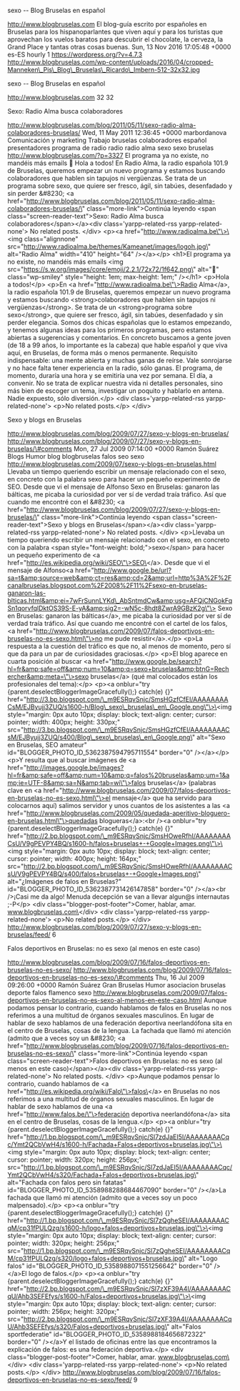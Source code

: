 sexo -- Blog Bruselas en español

http://www.blogbruselas.com El blog-guía escrito por españoles en
Bruselas para los hispanoparlantes que viven aquí y para los turistas
que aprovechan los vuelos baratos para descubrir el chocolate, la
cerveza, la Grand Place y tantas otras cosas buenas. Sun, 13 Nov 2016
17:05:48 +0000 es-ES hourly 1 https://wordpress.org/?v=4.7.3
http://www.blogbruselas.com/wp-content/uploads/2016/04/cropped-Manneken\_Pis\_Blog\_Bruselas\_Ricardo\_Imbern-512-32x32.jpg

sexo -- Blog Bruselas en español

http://www.blogbruselas.com 32 32

Sexo: Radio Alma busca colaboradores

http://www.blogbruselas.com/blog/2011/05/11/sexo-radio-alma-colaboradores-bruselas/
Wed, 11 May 2011 12:36:45 +0000 marbordanova Comunicación y marketing
Trabajo bruselas colaboradores español presentadores programa de radio
radio radio alma sexo sexo bruselas http://www.blogbruselas.com/?p=3327
El programa ya no existe, no mandéis más emails 🙂 Hola a todos! En Radio
Alma, la radio española 101.9 de Bruselas, queremos empezar un nuevo
programa y estamos buscando colaboradores que hablen sin tapujos ni
vergüenzas. Se trata de un programa sobre sexo, que quiere ser fresco,
ágil, sin tabúes, desenfadado y sin perder &\#8230; \<a
href=\"http://www.blogbruselas.com/blog/2011/05/11/sexo-radio-alma-colaboradores-bruselas/\"
class=\"more-link\"\>Continúa leyendo \<span
class=\"screen-reader-text\"\>Sexo: Radio Alma busca
colaboradores\</span\>\</a\>\<div class=\'yarpp-related-rss
yarpp-related-none\'\> No related posts. \</div\> \<p\>\<a
href=\"http://www.radioalma.be\"\>\<img class=\"alignnone\"
src=\"http://www.radioalma.be/themes/Kameanet/images/logoh.jpg\"
alt=\"Radio Alma\" width=\"410\" height=\"64\" /\>\</a\>\</p\> \<h1\>El
programa ya no existe, no mandéis más emails \<img
src=\"https://s.w.org/images/core/emoji/2.2.1/72x72/1f642.png\"
alt=\"🙂\" class=\"wp-smiley\" style=\"height: 1em; max-height: 1em;\"
/\>\</h1\> \<p\>Hola a todos!\</p\> \<p\>En \<a
href=\"http://www.radioalma.be\"\>Radio Alma\</a\>, la radio española
101.9 de Bruselas, queremos empezar un nuevo programa y estamos buscando
\<strong\>colaboradores que hablen sin tapujos ni vergüenzas\</strong\>.
Se trata de un \<strong\>programa sobre sexo\</strong\>, que quiere ser
fresco, ágil, sin tabúes, desenfadado y sin perder elegancia. Somos dos
chicas españolas que lo estamos empezando, y tenemos algunas ideas para
los primeros programas, pero estamos abiertas a sugerencias y
comentarios. En concreto buscamos a gente joven (de 18 a 99 años, lo
importante es la cabeza) que hable español y que viva aquí, en Bruselas,
de forma más o menos permanente. Requisito indispensable: una mente
abierta y muchas ganas de reírse. Vale sonrojarse y no hace falta tener
experiencia en la radio, sólo ganas. El programa, de momento, duraría
una hora y se emitiría una vez por semana. El día, a convenir. No se
trata de explicar nuestra vida ni detalles personales, sino más bien de
escoger un tema, investigar un poquito y hablarlo en antena. Nadie
expuesto, sólo diversión.\</p\> \<div class=\'yarpp-related-rss
yarpp-related-none\'\> \<p\>No related posts.\</p\> \</div\>

Sexo y blogs en Bruselas

http://www.blogbruselas.com/blog/2009/07/27/sexo-y-blogs-en-bruselas/
http://www.blogbruselas.com/blog/2009/07/27/sexo-y-blogs-en-bruselas/\#comments
Mon, 27 Jul 2009 07:14:00 +0000 Ramón Suárez Blogs Humor blog
blogbruselas falos seo sexo
http://www.blogbruselas.com/2009/07/sexo-y-blogs-en-bruselas.html
Llevaba un tiempo queriendo escribir un mensaje relacionado con el sexo,
en concreto con la palabra sexo para hacer un pequeño experimento de
SEO. Desde que vi el mensaje de Alfonso Sexo en Bruselas: ganaron las
bálticas, me picaba la curiosidad por ver sí de verdad traía tráfico.
Así que cuando me encontré con el &\#8230; \<a
href=\"http://www.blogbruselas.com/blog/2009/07/27/sexo-y-blogs-en-bruselas/\"
class=\"more-link\"\>Continúa leyendo \<span
class=\"screen-reader-text\"\>Sexo y blogs en
Bruselas\</span\>\</a\>\<div class=\'yarpp-related-rss
yarpp-related-none\'\> No related posts. \</div\> \<p\>Llevaba un tiempo
queriendo escribir un mensaje relacionado con el sexo, en concreto con
la palabra \<span style=\"font-weight: bold;\"\>sexo\</span\> para hacer
un pequeño experimento de \<a
href=\"http://es.wikipedia.org/wiki/SEO\"\>SEO\</a\>. Desde que vi el
mensaje de Alfonso\<a
href=\"http://www.google.be/url?sa=t&amp;source=web&amp;ct=res&amp;cd=2&amp;url=http%3A%2F%2Fcanalbruselas.blogspot.com%2F2008%2F11%2Fsexo-en-bruselas-ganaron-las-blticas.html&amp;ei=7wFrSunnLYKd\_AbSntmdCw&amp;usg=AFQjCNGokFqSn1qorvfqlDktOS39S-E-yA&amp;sig2=-wN5c-8hdt8ZwrA9GBzK2g\"\>
Sexo en Bruselas: ganaron las bálticas\</a\>, me picaba la curiosidad
por ver sí de verdad traía tráfico. Así que cuando me encontré con el
cartel de los falos, \<a
href=\"http://www.blogbruselas.com/2009/07/falos-deportivos-en-bruselas-no-es-sexo.html\"\>no
me pude resistir\</a\>.\</p\> \<p\>La respuesta a la cuestión del
tráfico es que no, al menos de momento, pero sí que da para un par de
curiosidades graciosas.\</p\> \<p\>El blog aparece en cuarta posición al
buscar \<a
href=\"http://www.google.be/search?hl=fr&amp;safe=off&amp;num=10&amp;q=sexo+bruselas&amp;btnG=Rechercher&amp;meta=\"\>sexo
bruselas\</a\> (qué mal colocados están los profesionales del
tema):\</p\> \<p\>\<a onblur=\"try
{parent.deselectBloggerImageGracefully();} catch(e) {}\"
href=\"http://3.bp.blogspot.com/\_m9ESRqvSnjc/SmsHGzfCfEI/AAAAAAAACsM/EJByujj3ZUQ/s1600-h/Blog\_sexo\_bruselas\_en\_Google.png\"\>\<img
style=\"margin: 0px auto 10px; display: block; text-align: center;
cursor: pointer; width: 400px; height: 330px;\"
src=\"http://3.bp.blogspot.com/\_m9ESRqvSnjc/SmsHGzfCfEI/AAAAAAAACsM/EJByujj3ZUQ/s400/Blog\_sexo\_bruselas\_en\_Google.png\"
alt=\"Sexo en Bruselas, SEO amateur\"
id=\"BLOGGER\_PHOTO\_ID\_5362387594795711554\" border=\"0\"
/\>\</a\>\</p\> \<p\>Y resulta que al buscar imágenes de \<a
href=\"http://images.google.be/images?hl=fr&amp;safe=off&amp;num=10&amp;q=falos%20bruselas&amp;um=1&amp;ie=UTF-8&amp;sa=N&amp;tab=wi\"\>falos
bruselas\</a\> (palabras clave en \<a
href=\"http://www.blogbruselas.com/2009/07/falos-deportivos-en-bruselas-no-es-sexo.html\"\>el
mensaje\</a\> que ha servido para colocarnos aquí) salimos servidor y
unos cuantos de los asistentes a las \<a
href=\"http://www.blogbruselas.com/2009/05/quedada-aperitivo-bloguero-en-bruselas.html\"\>quedadas
blogueras\</a\>:\<br /\>\<a onblur=\"try
{parent.deselectBloggerImageGracefully();} catch(e) {}\"
href=\"http://2.bp.blogspot.com/\_m9ESRqvSnjc/SmsHOweRfhI/AAAAAAAACsU/V9gPEVPY4BQ/s1600-h/falos+bruselas+-+Google+Images.png\"\>\<img
style=\"margin: 0px auto 10px; display: block; text-align: center;
cursor: pointer; width: 400px; height: 164px;\"
src=\"http://2.bp.blogspot.com/\_m9ESRqvSnjc/SmsHOweRfhI/AAAAAAAACsU/V9gPEVPY4BQ/s400/falos+bruselas+-+Google+Images.png\"
alt=\"¿Imágenes de falos en Bruselas?\"
id=\"BLOGGER\_PHOTO\_ID\_5362387731426147858\" border=\"0\"
/\>\</a\>\<br /\>¡Casi me da algo! Menuda decepción se van a llevar
algun\@s internautas ;-P\</p\> \<div
class=\"blogger-post-footer\"\>Comer, hablar, amar.
www.blogbruselas.com\</div\> \<div class=\'yarpp-related-rss
yarpp-related-none\'\> \<p\>No related posts.\</p\> \</div\>
http://www.blogbruselas.com/blog/2009/07/27/sexo-y-blogs-en-bruselas/feed/
6

Falos deportivos en Bruselas: no es sexo (al menos en este caso)

http://www.blogbruselas.com/blog/2009/07/16/falos-deportivos-en-bruselas-no-es-sexo/
http://www.blogbruselas.com/blog/2009/07/16/falos-deportivos-en-bruselas-no-es-sexo/\#comments
Thu, 16 Jul 2009 09:26:00 +0000 Ramón Suárez Gran Bruselas Humor
asociacion bruselas deporte falos flamenco sexo
http://www.blogbruselas.com/2009/07/falos-deportivos-en-bruselas-no-es-sexo-al-menos-en-este-caso.html
Aunque podamos pensar lo contrario, cuando hablamos de falos en Bruselas
no nos referimos a una multitud de órganos sexuales masculinos. En lugar
de hablar de sexo hablamos de una federación deportiva neerlandófona
sita en el centro de Bruselas, cosas de la lengua. La fachada que llamó
mi atención (admito que a veces soy un &\#8230; \<a
href=\"http://www.blogbruselas.com/blog/2009/07/16/falos-deportivos-en-bruselas-no-es-sexo/\"
class=\"more-link\"\>Continúa leyendo \<span
class=\"screen-reader-text\"\>Falos deportivos en Bruselas: no es sexo
(al menos en este caso)\</span\>\</a\>\<div class=\'yarpp-related-rss
yarpp-related-none\'\> No related posts. \</div\> \<p\>Aunque podamos
pensar lo contrario, cuando hablamos de \<a
href=\"http://es.wikipedia.org/wiki/Falo\"\>falos\</a\> en Bruselas no
nos referimos a una multitud de órganos sexuales masculinos. En lugar de
hablar de sexo hablamos de una \<a
href=\"http://www.falos.be/\"\>federación deportiva neerlandófona\</a\>
sita en el centro de Bruselas, cosas de la lengua.\</p\> \<p\>\<a
onblur=\"try {parent.deselectBloggerImageGracefully();} catch(e) {}\"
href=\"http://1.bp.blogspot.com/\_m9ESRqvSnjc/Sl7zdJaEI5I/AAAAAAAACqc/Ymt2QCbVwH4/s1600-h/Fachada+Falos+deportivos+bruselas.jpg\"\>\<img
style=\"margin: 0px auto 10px; display: block; text-align: center;
cursor: pointer; width: 320px; height: 256px;\"
src=\"http://1.bp.blogspot.com/\_m9ESRqvSnjc/Sl7zdJaEI5I/AAAAAAAACqc/Ymt2QCbVwH4/s320/Fachada+Falos+deportivos+bruselas.jpg\"
alt=\"Fachada con falos pero sin fatatas\"
id=\"BLOGGER\_PHOTO\_ID\_5358988288684467090\" border=\"0\" /\>\</a\>La
fachada que llamó mi atención (admito que a veces soy un poco
malpensado).\</p\> \<p\>\<a onblur=\"try
{parent.deselectBloggerImageGracefully();} catch(e) {}\"
href=\"http://1.bp.blogspot.com/\_m9ESRqvSnjc/Sl7zQgheSEI/AAAAAAAACqM/cp31fPULQzg/s1600-h/logo+falos+deportivos+bruselas.jpg\"\>\<img
style=\"margin: 0px auto 10px; display: block; text-align: center;
cursor: pointer; width: 320px; height: 256px;\"
src=\"http://1.bp.blogspot.com/\_m9ESRqvSnjc/Sl7zQgheSEI/AAAAAAAACqM/cp31fPULQzg/s320/logo+falos+deportivos+bruselas.jpg\"
alt=\"Logo falos\" id=\"BLOGGER\_PHOTO\_ID\_5358988071551256642\"
border=\"0\" /\>\</a\>El logo de falos.\</p\> \<p\>\<a onblur=\"try
{parent.deselectBloggerImageGracefully();} catch(e) {}\"
href=\"http://2.bp.blogspot.com/\_m9ESRqvSnjc/Sl7zXF39A4I/AAAAAAAACqU/Ahb3SEFEfys/s1600-h/Falos+deportivos+bruselas.jpg\"\>\<img
style=\"margin: 0px auto 10px; display: block; text-align: center;
cursor: pointer; width: 256px; height: 320px;\"
src=\"http://2.bp.blogspot.com/\_m9ESRqvSnjc/Sl7zXF39A4I/AAAAAAAACqU/Ahb3SEFEfys/s320/Falos+deportivos+bruselas.jpg\"
alt=\"Falos sportfederatie\"
id=\"BLOGGER\_PHOTO\_ID\_5358988184656872322\" border=\"0\" /\>\</a\>Y
el listado de oficinas entre las que encontramos la explicación de
falos: es una federación deportiva.\</p\> \<div
class=\"blogger-post-footer\"\>Comer, hablar, amar.
www.blogbruselas.com\</div\> \<div class=\'yarpp-related-rss
yarpp-related-none\'\> \<p\>No related posts.\</p\> \</div\>
http://www.blogbruselas.com/blog/2009/07/16/falos-deportivos-en-bruselas-no-es-sexo/feed/
9
